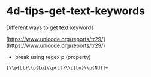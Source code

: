 # 4d-tips-get-text-keywords
Different ways to get text keywords

[https://www.unicode.org/reports/tr29/](https://www.unicode.org/reports/tr29/)

* break using regex p (property)

```
[\\p{Ll}\\p{Lu}\\p{Lt}\\p{Lo}\\p{Nd}]+
```
